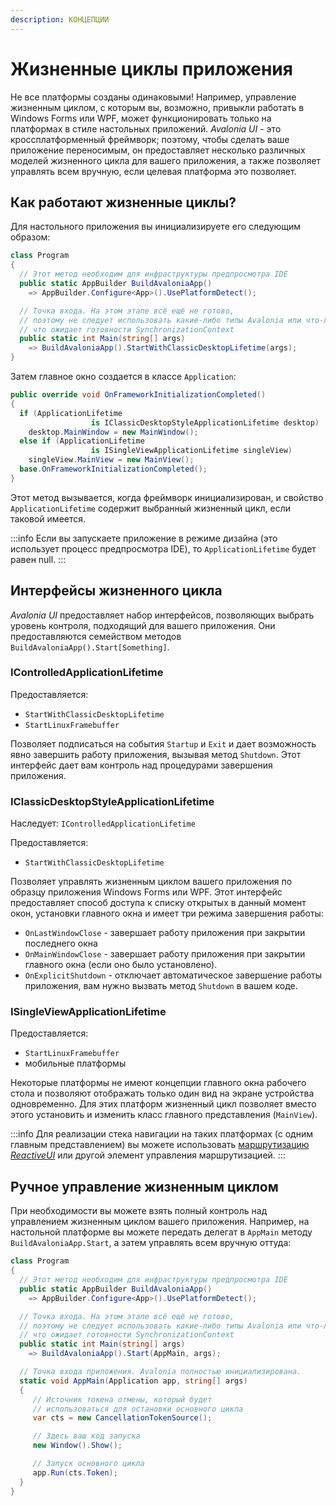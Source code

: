 ```yaml
---
description: КОНЦЕПЦИИ
---
```


# Жизненные циклы приложения

Не все платформы созданы одинаковыми! Например, управление жизненным циклом, с которым вы, возможно, привыкли работать в Windows Forms или WPF, может функционировать только на платформах в стиле настольных приложений. _Avalonia UI_ - это кроссплатформенный фреймворк; поэтому, чтобы сделать ваше приложение переносимым, он предоставляет несколько различных моделей жизненного цикла для вашего приложения, а также позволяет управлять всем вручную, если целевая платформа это позволяет.

## Как работают жизненные циклы?

Для настольного приложения вы инициализируете его следующим образом:

```csharp
class Program
{
  // Этот метод необходим для инфраструктуры предпросмотра IDE
  public static AppBuilder BuildAvaloniaApp() 
    => AppBuilder.Configure<App>().UsePlatformDetect();

  // Точка входа. На этом этапе всё ещё не готово,
  // поэтому не следует использовать какие-либо типы Avalonia или что-либо,
  // что ожидает готовности SynchronizationContext
  public static int Main(string[] args) 
    => BuildAvaloniaApp().StartWithClassicDesktopLifetime(args);
}
```

Затем главное окно создается в классе `Application`:

```csharp
public override void OnFrameworkInitializationCompleted()
{
  if (ApplicationLifetime 
                  is IClassicDesktopStyleApplicationLifetime desktop)
    desktop.MainWindow = new MainWindow();
  else if (ApplicationLifetime 
                  is ISingleViewApplicationLifetime singleView)
    singleView.MainView = new MainView();
  base.OnFrameworkInitializationCompleted();
}
```

Этот метод вызывается, когда фреймворк инициализирован, и свойство `ApplicationLifetime` содержит выбранный жизненный цикл, если таковой имеется.

:::info
Если вы запускаете приложение в режиме дизайна (это использует процесс предпросмотра IDE), то `ApplicationLifetime` будет равен null.
:::

## Интерфейсы жизненного цикла

_Avalonia UI_ предоставляет набор интерфейсов, позволяющих выбрать уровень контроля, подходящий для вашего приложения. Они предоставляются семейством методов `BuildAvaloniaApp().Start[Something]`.

### IControlledApplicationLifetime

Предоставляется:

* `StartWithClassicDesktopLifetime`
* `StartLinuxFramebuffer`

Позволяет подписаться на события `Startup` и `Exit` и дает возможность явно завершить работу приложения, вызывая метод `Shutdown`. Этот интерфейс дает вам контроль над процедурами завершения приложения.

### IClassicDesktopStyleApplicationLifetime

Наследует: `IControlledApplicationLifetime`

Предоставляется:

* `StartWithClassicDesktopLifetime`

Позволяет управлять жизненным циклом вашего приложения по образцу приложения Windows Forms или WPF. Этот интерфейс предоставляет способ доступа к списку открытых в данный момент окон, установки главного окна и имеет три режима завершения работы:

* `OnLastWindowClose` - завершает работу приложения при закрытии последнего окна
* `OnMainWindowClose` - завершает работу приложения при закрытии главного окна (если оно было установлено).
* `OnExplicitShutdown` - отключает автоматическое завершение работы приложения, вам нужно вызвать метод `Shutdown` в вашем коде.

### ISingleViewApplicationLifetime

Предоставляется:

* `StartLinuxFramebuffer`
* мобильные платформы

Некоторые платформы не имеют концепции главного окна рабочего стола и позволяют отображать только один вид на экране устройства одновременно. Для этих платформ жизненный цикл позволяет вместо этого установить и изменить класс главного представления (`MainView`).

:::info
Для реализации стека навигации на таких платформах (с одним главным представлением) вы можете использовать [маршрутизацию _ReactiveUI_](https://www.reactiveui.net/docs/handbook/routing/) или другой элемент управления маршрутизацией.
:::

## Ручное управление жизненным циклом

При необходимости вы можете взять полный контроль над управлением жизненным циклом вашего приложения. Например, на настольной платформе вы можете передать делегат в `AppMain` методу `BuildAvaloniaApp.Start`, а затем управлять всем вручную оттуда:

```csharp
class Program
{
  // Этот метод необходим для инфраструктуры предпросмотра IDE
  public static AppBuilder BuildAvaloniaApp() 
    => AppBuilder.Configure<App>().UsePlatformDetect();

  // Точка входа. На этом этапе всё ещё не готово,
  // поэтому не следует использовать какие-либо типы Avalonia или что-либо,
  // что ожидает готовности SynchronizationContext
  public static int Main(string[] args) 
    => BuildAvaloniaApp().Start(AppMain, args);

  // Точка входа приложения. Avalonia полностью инициализирована.
  static void AppMain(Application app, string[] args)
  {
     // Источник токена отмены, который будет
     // использоваться для остановки основного цикла
     var cts = new CancellationTokenSource();

     // Здесь ваш код запуска
     new Window().Show();

     // Запуск основного цикла
     app.Run(cts.Token);
  }
}
```
